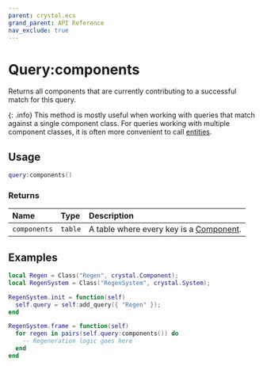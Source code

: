 ```yaml
---
parent: crystal.ecs
grand_parent: API Reference
nav_exclude: true
---
```


# Query:components

Returns all components that are currently contributing to a successful match for this query.

{: .info}
This method is mostly useful when working with queries that match against a single component class. For queries working with multiple component classes, it is often more convenient to call [entities](query_entities).

## Usage

```lua
query:components()
```

### Returns

| Name         | Type    | Description                                          |
| :----------- | :------ | :--------------------------------------------------- |
| `components` | `table` | A table where every key is a [Component](component). |

## Examples

```lua
local Regen = Class("Regen", crystal.Component);
local RegenSystem = Class("RegenSystem", crystal.System);

RegenSystem.init = function(self)
  self.query = self:add_query({ "Regen" });
end

RegenSystem.frame = function(self)
  for regen in pairs(self.query:components()) do
    -- Regeneration logic goes here
  end
end
```
